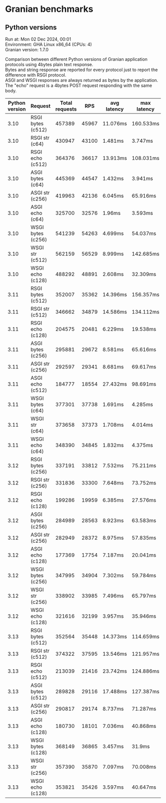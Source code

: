 # Granian benchmarks



## Python versions

Run at: Mon 02 Dec 2024, 00:01    
Environment: GHA Linux x86_64 (CPUs: 4)    
Granian version: 1.7.0    

Comparison between different Python versions of Granian application protocols using 4bytes plain text response.    
Bytes and string response are reported for every protocol just to report the difference with RSGI protocol.    
ASGI and WSGI responses are always returned as bytes by the application.    
The "echo" request is a 4bytes POST request responding with the same body.

| Python version | Request | Total requests | RPS | avg latency | max latency |
| --- | --- | --- | --- | --- | --- |
| 3.10 | RSGI bytes (c512) | 457389 | 45967 | 11.076ms | 160.533ms |
| 3.10 | RSGI str (c64) | 430947 | 43100 | 1.481ms | 3.747ms |
| 3.10 | RSGI echo (c512) | 364376 | 36617 | 13.913ms | 108.031ms |
| 3.10 | ASGI bytes (c64) | 445369 | 44547 | 1.432ms | 3.941ms |
| 3.10 | ASGI str (c256) | 419963 | 42136 | 6.045ms | 65.916ms |
| 3.10 | ASGI echo (c64) | 325700 | 32576 | 1.96ms | 3.593ms |
| 3.10 | WSGI bytes (c256) | 541239 | 54263 | 4.699ms | 54.037ms |
| 3.10 | WSGI str (c512) | 562159 | 56529 | 8.999ms | 142.685ms |
| 3.10 | WSGI echo (c128) | 488292 | 48891 | 2.608ms | 32.309ms |
| 3.11 | RSGI bytes (c512) | 352007 | 35362 | 14.396ms | 156.357ms |
| 3.11 | RSGI str (c512) | 346662 | 34879 | 14.586ms | 134.112ms |
| 3.11 | RSGI echo (c128) | 204575 | 20481 | 6.229ms | 19.538ms |
| 3.11 | ASGI bytes (c256) | 295881 | 29672 | 8.581ms | 65.616ms |
| 3.11 | ASGI str (c256) | 292597 | 29341 | 8.681ms | 69.617ms |
| 3.11 | ASGI echo (c512) | 184777 | 18554 | 27.432ms | 98.691ms |
| 3.11 | WSGI bytes (c64) | 377301 | 37738 | 1.691ms | 4.285ms |
| 3.11 | WSGI str (c64) | 373658 | 37373 | 1.708ms | 4.014ms |
| 3.11 | WSGI echo (c64) | 348390 | 34845 | 1.832ms | 4.375ms |
| 3.12 | RSGI bytes (c256) | 337191 | 33812 | 7.532ms | 75.211ms |
| 3.12 | RSGI str (c256) | 331836 | 33300 | 7.648ms | 73.752ms |
| 3.12 | RSGI echo (c128) | 199286 | 19959 | 6.385ms | 27.576ms |
| 3.12 | ASGI bytes (c256) | 284989 | 28563 | 8.923ms | 63.583ms |
| 3.12 | ASGI str (c256) | 282949 | 28372 | 8.975ms | 57.835ms |
| 3.12 | ASGI echo (c128) | 177369 | 17754 | 7.187ms | 20.041ms |
| 3.12 | WSGI bytes (c256) | 347995 | 34904 | 7.302ms | 59.784ms |
| 3.12 | WSGI str (c256) | 338902 | 33985 | 7.496ms | 65.797ms |
| 3.12 | WSGI echo (c128) | 321616 | 32199 | 3.957ms | 35.946ms |
| 3.13 | RSGI bytes (c512) | 352564 | 35448 | 14.373ms | 114.659ms |
| 3.13 | RSGI str (c512) | 374322 | 37595 | 13.546ms | 121.957ms |
| 3.13 | RSGI echo (c512) | 213039 | 21416 | 23.742ms | 124.886ms |
| 3.13 | ASGI bytes (c512) | 289828 | 29116 | 17.488ms | 127.387ms |
| 3.13 | ASGI str (c256) | 290817 | 29174 | 8.737ms | 71.287ms |
| 3.13 | ASGI echo (c128) | 180730 | 18101 | 7.036ms | 40.868ms |
| 3.13 | WSGI bytes (c128) | 368149 | 36865 | 3.457ms | 31.9ms |
| 3.13 | WSGI str (c256) | 357390 | 35870 | 7.097ms | 70.008ms |
| 3.13 | WSGI echo (c128) | 353821 | 35426 | 3.597ms | 40.647ms |
